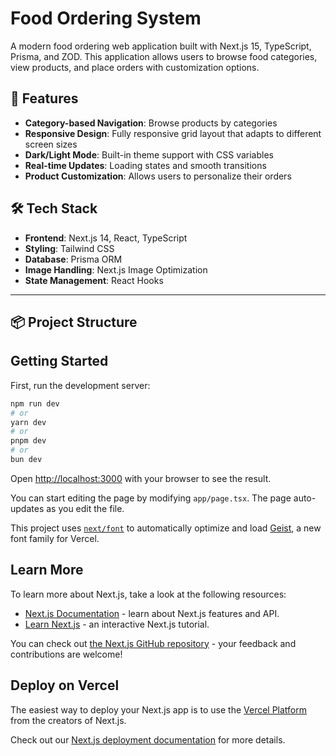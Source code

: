 # Food Ordering System

A modern food ordering web application built with Next.js 15, TypeScript, Prisma, and ZOD. This application allows users to browse food categories, view products, and place orders with customization options.

## 🚀 Features

- **Category-based Navigation**: Browse products by categories
- **Responsive Design**: Fully responsive grid layout that adapts to different screen sizes
- **Dark/Light Mode**: Built-in theme support with CSS variables
- **Real-time Updates**: Loading states and smooth transitions
- **Product Customization**: Allows users to personalize their orders

## 🛠️ Tech Stack

- **Frontend**: Next.js 14, React, TypeScript
- **Styling**: Tailwind CSS
- **Database**: Prisma ORM
- **Image Handling**: Next.js Image Optimization
- **State Management**: React Hooks

---

## 📦 Project Structure

## Getting Started

First, run the development server:

```bash
npm run dev
# or
yarn dev
# or
pnpm dev
# or
bun dev
```

Open [http://localhost:3000](http://localhost:3000) with your browser to see the result.

You can start editing the page by modifying `app/page.tsx`. The page auto-updates as you edit the file.

This project uses [`next/font`](https://nextjs.org/docs/app/building-your-application/optimizing/fonts) to automatically optimize and load [Geist](https://vercel.com/font), a new font family for Vercel.

## Learn More

To learn more about Next.js, take a look at the following resources:

- [Next.js Documentation](https://nextjs.org/docs) - learn about Next.js features and API.
- [Learn Next.js](https://nextjs.org/learn) - an interactive Next.js tutorial.

You can check out [the Next.js GitHub repository](https://github.com/vercel/next.js) - your feedback and contributions are welcome!

## Deploy on Vercel

The easiest way to deploy your Next.js app is to use the [Vercel Platform](https://vercel.com/new?utm_medium=default-template&filter=next.js&utm_source=create-next-app&utm_campaign=create-next-app-readme) from the creators of Next.js.

Check out our [Next.js deployment documentation](https://nextjs.org/docs/app/building-your-application/deploying) for more details.
